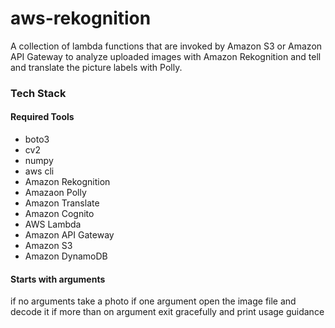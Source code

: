 # aws-rekognition
A collection of lambda functions that are invoked by Amazon S3 or Amazon API Gateway to analyze uploaded images with Amazon Rekognition and tell and translate the picture labels with Polly.

### Tech Stack
#### Required Tools
* boto3
* cv2
* numpy
* aws cli
* Amazon Rekognition
* Amazaon Polly
* Amazon Translate
* Amazon Cognito
* AWS Lambda
* Amazon API Gateway
* Amazon S3
* Amazon DynamoDB

#### Starts with arguments
if no arguments take a photo
if one argument open the image file and decode it
if more than on argument exit gracefully and print usage guidance

